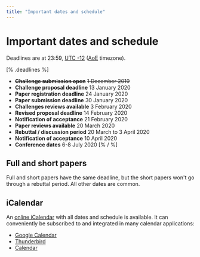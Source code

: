 ```yaml
---
title: "Important dates and schedule"
---
```


# Important dates and schedule
Deadlines are at 23:59, [UTC -12](https://www.timeanddate.com/time/map/) ([AoE](https://en.wikipedia.org/wiki/Anywhere_on_Earth) timezone).

[% .deadlines %]
* **<s>Challenge submission open</s>** <s>1 December 2019</s>
* **Challenge proposal deadline** 13 January 2020
* **Paper registration deadline** 24 January 2020
* **Paper submission deadline** 30 January 2020
* **Challenges reviews available** 3 February 2020
* **Revised proposal deadline** 14 February 2020
* **Notification of acceptance** 21 February 2020
* **Paper reviews available** 20 March 2020
* **Rebuttal / discussion period** 20 March to 3 April 2020
* **Notification of acceptance** 10 April 2020
* **Conference dates** 6-8 July 2020
[% / %]

## Full and short papers
Full and short papers have the same deadline, but the short papers won't go through a rebuttal period. All other dates are common.

## iCalendar
An [online iCalendar](/midl.ics) with all dates and schedule is available.
It can conveniently be subscribed to and integrated in many calendar applications:

* [Google Calendar](https://support.google.com/calendar/answer/37100?hl=en&co=GENIE.Platform=Desktop)
* [Thunderbird](https://support.mozilla.org/en-US/kb/creating-new-calendars#w_icalendar-ics)
* [Calendar](https://support.apple.com/guide/calendar/subscribe-to-calendars-icl1022/mac)
